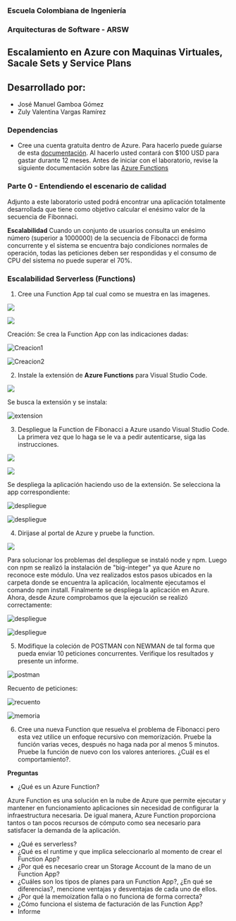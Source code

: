 ### Escuela Colombiana de Ingeniería
### Arquitecturas de Software - ARSW

## Escalamiento en Azure con Maquinas Virtuales, Sacale Sets y Service Plans

## Desarrollado por:

+ José Manuel Gamboa Gómez
+ Zuly Valentina Vargas Ramírez

### Dependencias
* Cree una cuenta gratuita dentro de Azure. Para hacerlo puede guiarse de esta [documentación](https://azure.microsoft.com/es-es/free/students/). Al hacerlo usted contará con $100 USD para gastar durante 12 meses.
Antes de iniciar con el laboratorio, revise la siguiente documentación sobre las [Azure Functions](https://www.c-sharpcorner.com/article/an-overview-of-azure-functions/)

### Parte 0 - Entendiendo el escenario de calidad

Adjunto a este laboratorio usted podrá encontrar una aplicación totalmente desarrollada que tiene como objetivo calcular el enésimo valor de la secuencia de Fibonnaci.

**Escalabilidad**
Cuando un conjunto de usuarios consulta un enésimo número (superior a 1000000) de la secuencia de Fibonacci de forma concurrente y el sistema se encuentra bajo condiciones normales de operación, todas las peticiones deben ser respondidas y el consumo de CPU del sistema no puede superar el 70%.

### Escalabilidad Serverless (Functions)

1. Cree una Function App tal cual como se muestra en las  imagenes.

![](images/part3/part3-function-config.png)

![](images/part3/part3-function-configii.png)

Creación:
Se crea la Function App con las indicaciones dadas:

![Creacion1](images/solucion/creacion1.png)

![Creacion2](images/solucion/creacion2.png)

2. Instale la extensión de **Azure Functions** para Visual Studio Code.

![](images/part3/part3-install-extension.png)

Se busca la extensión y se instala:


![extension](images/solucion/azurevc.jpeg)

3. Despliegue la Function de Fibonacci a Azure usando Visual Studio Code. La primera vez que lo haga se le va a pedir autenticarse, siga las instrucciones.

![](images/part3/part3-deploy-function-1.png)

![](images/part3/part3-deploy-function-2.png)

Se despliega la aplicación haciendo uso de la extensión. Se selecciona la app correspondiente:

![despliegue](images/solucion/funcion.jpeg)

![despliegue](images/solucion/despliegue.jpeg)

4. Dirijase al portal de Azure y pruebe la function.

![](images/part3/part3-test-function.png)

Para solucionar los problemas del despliegue se instaló node y npm. Luego con npm se realizó la instalación de "big-integer" ya que Azure no reconoce este módulo. Una vez realizados estos pasos ubicados en la carpeta donde se encuentra la aplicación, localmente ejecutamos el comando npm install. Finalmente se despliega la aplicación en Azure. Ahora, desde Azure comprobamos que la ejecución se realizó correctamente:

![despliegue](images/solucion/install.jpeg)

![despliegue](images/solucion/Azure.jpeg)


5. Modifique la coleción de POSTMAN con NEWMAN de tal forma que pueda enviar 10 peticiones concurrentes. Verifique los resultados y presente un informe.


![postman](images/solucion/postman1.png)

Recuento de peticiones:

![recuento](images/solucion/rendimiento_SR.jpeg)

![memoria](images/solucion/memoria_SR.jpeg)


6. Cree una nueva Function que resuelva el problema de Fibonacci pero esta vez utilice un enfoque recursivo con memorización. Pruebe la función varias veces, después no haga nada por al menos 5 minutos. Pruebe la función de nuevo con los valores anteriores. ¿Cuál es el comportamiento?.



**Preguntas**

* ¿Qué es un Azure Function?

Azure Function es una solución en la nube de Azure que permite ejecutar y mantener en funcionamiento aplicaciones sin necesidad de configurar la infraestructura necesaria. De igual manera, Azure Function proporciona tantos o tan pocos recursos de cómputo como sea necesario para satisfacer la demanda de la aplicación.

* ¿Qué es serverless?
* ¿Qué es el runtime y que implica seleccionarlo al momento de crear el Function App?
* ¿Por qué es necesario crear un Storage Account de la mano de un Function App?
* ¿Cuáles son los tipos de planes para un Function App?, ¿En qué se diferencias?, mencione ventajas y desventajas de cada uno de ellos.
* ¿Por qué la memoization falla o no funciona de forma correcta?
* ¿Cómo funciona el sistema de facturación de las Function App?
* Informe

